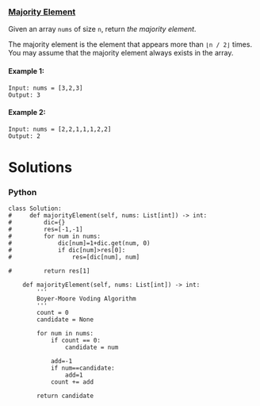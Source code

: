 ### [Majority Element](https://leetcode.com/problems/majority-element/) <br>

Given an array `nums` of size `n`, return *the majority element*.

The majority element is the element that appears more than `⌊n / 2⌋` times. You may assume that the majority element always exists in the array.

 



#### Example 1:

```
Input: nums = [3,2,3]
Output: 3

```

#### Example 2:

```
Input: nums = [2,2,1,1,1,2,2]
Output: 2

```


# Solutions

### Python
```
class Solution:
#     def majorityElement(self, nums: List[int]) -> int:
#         dic={}
#         res=[-1,-1]
#         for num in nums:
#             dic[num]=1+dic.get(num, 0)
#             if dic[num]>res[0]:
#                 res=[dic[num], num]
        
#         return res[1]

    def majorityElement(self, nums: List[int]) -> int:
        '''
        Boyer-Moore Voding Algorithm
        '''
        count = 0
        candidate = None

        for num in nums:
            if count == 0:
                candidate = num
                
            add=-1
            if num==candidate:
                add=1
            count += add

        return candidate        

```
